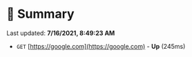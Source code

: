 # 📖 Summary
Last updated: **7/16/2021, 8:49:23 AM**

- `GET` [https://google.com](https://google.com) - **Up** (245ms)
